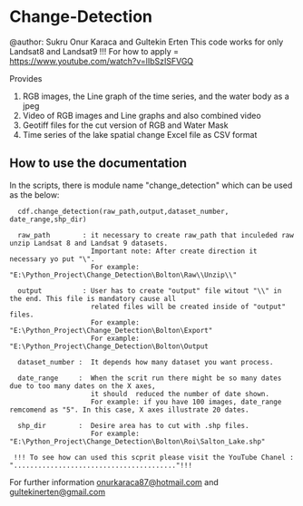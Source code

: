 # Change-Detection
@author: Sukru Onur Karaca and Gultekin Erten
This code works for only Landsat8 and Landsat9 !!!
For how to  apply =  https://www.youtube.com/watch?v=lIbSzISFVGQ


Provides
  1. RGB images, the Line graph of the time series, and the water body as a jpeg
  2. Video of RGB images and Line graphs and also combined video 
  3. Geotiff files for the cut version of RGB and Water Mask
  4. Time series of the lake spatial change Excel file as CSV format

How to use the documentation
----------------------------
 
  
  In the scripts, there is module name "change_detection" which can be used as the below:
      
      cdf.change_detection(raw_path,output,dataset_number, date_range,shp_dir)
      
      raw_path        : it necessary to create raw_path that inculeded raw unzip Landsat 8 and Landsat 9 datasets.
                        Important note: After create direction it necessary yo put "\".
                        For example: "E:\Python_Project\Change_Detection\Bolton\Raw\\Unzip\\"
      
      output          : User has to create "output" file witout "\\" in the end. This file is mandatory cause all 
                        related files will be created inside of "output" files.
                        For example: "E:\Python_Project\Change_Detection\Bolton\Export"
                        For example: "E:\Python_Project\Change_Detection\Bolton\Output
                 
      dataset_number :  It depends how many dataset you want process.
      
      date_range     :  When the scrit run there might be so many dates due to too many dates on the X axes, 
                        it should  reduced the number of date shown.
                        For example: if you have 100 images, date_range remcomend as "5". In this case, X axes illustrate 20 dates.

      shp_dir        :  Desire area has to cut with .shp files.
                        For example: "E:\Python_Project\Change_Detection\Bolton\Roi\Salton_Lake.shp"
                        
     !!! To see how can used this scprit please visit the YouTube Chanel : "........................................"!!!
                        
                        
  For further information  onurkaraca87@hotmail.com and gultekinerten@gmail.com
